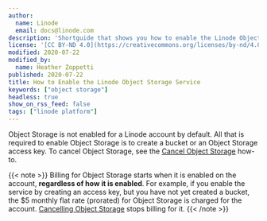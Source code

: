 ```yaml
---
author:
  name: Linode
  email: docs@linode.com
description: 'Shortguide that shows you how to enable the Linode Object Storage service.'
license: '[CC BY-ND 4.0](https://creativecommons.org/licenses/by-nd/4.0)'
modified: 2020-07-22
modified_by:
  name: Heather Zoppetti
published: 2020-07-22
title: How to Enable the Linode Object Storage Service
keywords: ["object storage"]
headless: true
show_on_rss_feed: false
tags: ["linode platform"]
---
```


Object Storage is not enabled for a Linode account by default. All that is required to enable Object Storage is to create a bucket or an Object Storage access key. To cancel Object Storage, see the [Cancel Object Storage](/docs/products/object-storage/guides/cancel/) how-to.

{{< note >}}
Billing for Object Storage starts when it is enabled on the account, **regardless of how it is enabled**. For example, if you enable the service by creating an access key, but you have not yet created a bucket, the $5 monthly flat rate (prorated) for Object Storage is charged for the account. [Cancelling Object Storage](/docs/products/object-storage/guides/cancel/) stops billing for it.
{{< /note >}}
